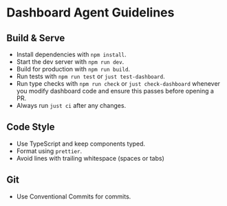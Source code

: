 # Dashboard Agent Guidelines

## Build & Serve
- Install dependencies with `npm install`.
- Start the dev server with `npm run dev`.
- Build for production with `npm run build`.
- Run tests with `npm run test` or `just test-dashboard`.
- Run type checks with `npm run check` or `just check-dashboard` whenever you modify dashboard code and ensure this passes before opening a PR.
- Always run `just ci` after any changes.

## Code Style
- Use TypeScript and keep components typed.
- Format using `prettier`.
- Avoid lines with trailing whitespace (spaces or tabs)

## Git
- Use Conventional Commits for commits.
